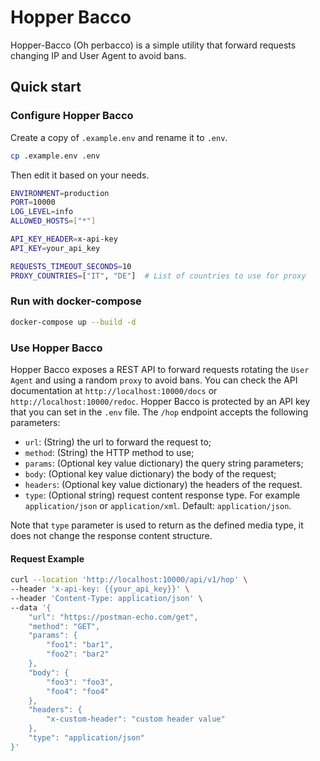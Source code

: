 # Hopper Bacco

Hopper-Bacco (Oh perbacco) is a simple utility that forward requests changing IP and User Agent to avoid bans.

## Quick start

### Configure Hopper Bacco

Create a copy of `.example.env` and rename it to `.env`.

```bash
cp .example.env .env
```

Then edit it based on your needs.

```bash
ENVIRONMENT=production
PORT=10000
LOG_LEVEL=info
ALLOWED_HOSTS=["*"]

API_KEY_HEADER=x-api-key
API_KEY=your_api_key

REQUESTS_TIMEOUT_SECONDS=10
PROXY_COUNTRIES=["IT", "DE"]  # List of countries to use for proxy
```

### Run with docker-compose

```bash
docker-compose up --build -d
```

### Use Hopper Bacco

Hopper Bacco exposes a REST API to forward requests rotating the `User Agent` and using a random `proxy` to avoid bans.
You can check the API documentation at `http://localhost:10000/docs` or `http://localhost:10000/redoc`.
Hopper Bacco is protected by an API key that you can set in the `.env` file.
The `/hop` endpoint accepts the following parameters:

- `url`: (String) the url to forward the request to;
- `method`: (String) the HTTP method to use;
- `params`: (Optional key value dictionary) the query string parameters;
- `body`: (Optional key value dictionary) the body of the request;
- `headers`: (Optional key value dictionary) the headers of the request.
- `type`: (Optional string) request content response type. For example `application/json` or `application/xml`.
  Default: `application/json`.

Note that `type` parameter is used to return as the defined media type, it does not change the response content
structure.
#### Request Example

```bash
curl --location 'http://localhost:10000/api/v1/hop' \
--header 'x-api-key: {{your_api_key}}' \
--header 'Content-Type: application/json' \
--data '{
    "url": "https://postman-echo.com/get",
    "method": "GET",
    "params": {
        "foo1": "bar1",
        "foo2": "bar2"
    },
    "body": {
        "foo3": "foo3",
        "foo4": "foo4"
    },
    "headers": {
        "x-custom-header": "custom header value"
    },
    "type": "application/json"
}'
```